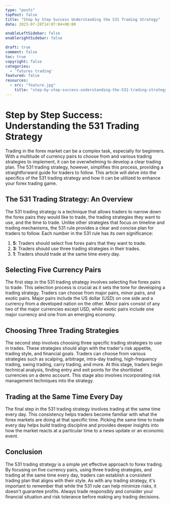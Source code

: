 ```yaml
---
type: "posts"
topPost: false
title: "Step by Step Success Understanding the 531 Trading Strategy"
date: 2023-07-28T14:07:04+08:00

enableLeftSidebar: false
enablerightSidebar: false

draft: true
comment: false
toc: true
copyright: false
categories: 
  - 'futures trading'
featured: false
resources: 
  - src: "feature.jpg"
    title: "step-by-step-success-understanding-the-531-trading-strategy"
---
```


# Step by Step Success: Understanding the 531 Trading Strategy

Trading in the forex market can be a complex task, especially for beginners. With a multitude of currency pairs to choose from and various trading strategies to implement, it can be overwhelming to develop a clear trading plan. The 531 trading strategy, however, simplifies this process, providing a straightforward guide for traders to follow. This article will delve into the specifics of the 531 trading strategy and how it can be utilized to enhance your forex trading game.

## The 531 Trading Strategy: An Overview

The 531 trading strategy is a technique that allows traders to narrow down the forex pairs they would like to trade, the trading strategies they want to use, and the time to trade. Unlike other strategies that focus on timeline and trading mechanisms, the 531 rule provides a clear and concise plan for traders to follow. Each number in the 531 rule has its own significance:

1. **5**: Traders should select five forex pairs that they want to trade.
2. **3**: Traders should use three trading strategies in their trades.
3. **1**: Traders should trade at the same time every day.

## Selecting Five Currency Pairs

The first step in the 531 trading strategy involves selecting five forex pairs to trade. This selection process is crucial as it sets the tone for developing a trading strategy. Traders can choose from major pairs, minor pairs, and exotic pairs. Major pairs include the US dollar (USD) on one side and a currency from a developed nation on the other. Minor pairs consist of any two of the major currencies except USD, while exotic pairs include one major currency and one from an emerging economy.

## Choosing Three Trading Strategies

The second step involves choosing three specific trading strategies to use in trades. These strategies should align with the trader's risk appetite, trading style, and financial goals. Traders can choose from various strategies such as scalping, arbitrage, intra-day trading, high-frequency trading, swing trading, carry trading, and more. At this stage, traders begin technical analysis, finding entry and exit points for the shortlisted currencies on a demo account. This stage also involves incorporating risk management techniques into the strategy.

## Trading at the Same Time Every Day

The final step in the 531 trading strategy involves trading at the same time every day. This consistency helps traders become familiar with what the forex markets are doing at that specific time. Picking the same time to trade every day helps build trading discipline and provides deeper insights into how the market reacts at a particular time to a news update or an economic event.

## Conclusion

The 531 trading strategy is a simple yet effective approach to forex trading. By focusing on five currency pairs, using three trading strategies, and trading at the same time every day, traders can establish a consistent trading plan that aligns with their style. As with any trading strategy, it's important to remember that while the 531 rule can help minimize risks, it doesn't guarantee profits. Always trade responsibly and consider your financial situation and risk tolerance before making any trading decisions.
